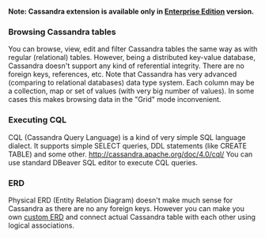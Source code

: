 **Note: Cassandra extension is available only in [Enterprise Edition](Enterprise-Edition) version.**

### Browsing Cassandra tables

You can browse, view, edit and filter Cassandra tables the same way as with regular (relational) tables.
However, being a distributed key-value database, Cassandra doesn't support any kind of referential integrity. There are no foreign keys, references, etc.
Note that Cassandra has very advanced (comparing to relational databases) data type system. Each column may be a collection, map or set of values (with very big number of values). In some cases this makes browsing data in the "Grid" mode inconvenient.

### Executing CQL

CQL (Cassandra Query Language) is a kind of very simple SQL language dialect. It supports simple SELECT queries, DDL statements (like CREATE TABLE) and some other.
http://cassandra.apache.org/doc/4.0/cql/
You can use standard DBeaver SQL editor to execute CQL queries.

### ERD

Physical ERD (Entity Relation Diagram) doesn't make much sense for Cassandra as there are no any foreign keys.
However you can make you own [custom ERD](Custom-Diagrams) and connect actual Cassandra table with each other using logical associations.
